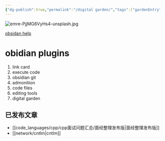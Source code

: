 ```yaml
---
{"dg-publish":true,"permalink":"/digital garden/","tags":["gardenEntry"],"noteIcon":""}
---
```


![emre-PjjMG6VyHs4-unsplash.jpg](/img/user/banner/emre-PjjMG6VyHs4-unsplash.jpg)

[obsidan help](https://help.obsidian.md/Obsidian/Index)

# obidian plugins
1. link card
2. execute code
3. obsidian git
4. admonition
5. code files
6. editing tools
7. digital garden


## 已发布文章
- [[code_languages/cpp/cpp面试问题汇总/面经整理发布版\|面经整理发布版]]
- [[network/cntlm\|cntlm]]